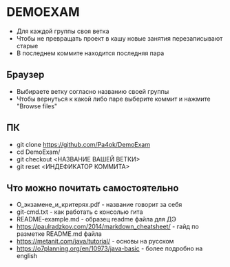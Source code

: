 # DEMOEXAM
- Для каждой группы своя ветка
- Чтобы не превращать проект в кашу новые занятия перезаписывают старые
- В последнем коммите находится последняя пара

## Браузер
- Выбираете ветку согласно названию своей группы
- Чтобы вернуться к какой либо паре выберите коммит и нажмите "Browse files"

## ПК
- git clone https://github.com/Pa4ok/DemoExam
- cd DemoExam/
- git checkout <НАЗВАНИЕ ВАШЕЙ ВЕТКИ>
- git reset <ИНДЕФИКАТОР КОММИТА>

## Что можно почитать самостоятельно
- О_экзамене_и_критерях.pdf - название говорит за себя
- git-cmd.txt - как работать с  консолью гита
- README-example.md - образец readme файла для ДЭ
- https://paulradzkov.com/2014/markdown_cheatsheet/ - гайд по разметке README.md файла
- https://metanit.com/java/tutorial/ - основы на русском
- https://o7planning.org/en/10973/java-basic - более подробно на english
